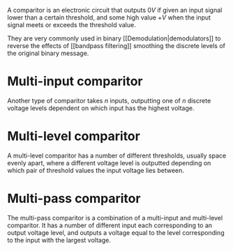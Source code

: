 A comparitor is an electronic circuit that outputs $0V$ if given an input signal lower than a certain threshold, and some high value $+V$ when the input signal meets or exceeds the threshold value.

They are very commonly used in binary [[Demodulation|demodulators]] to reverse the effects of [[bandpass filtering]] smoothing the discrete levels of the original binary message.

# Multi-input comparitor
Another type of comparitor takes $n$ inputs, outputting one of $n$ discrete voltage levels dependent on which input has the highest voltage.

# Multi-level comparitor
A multi-level comparitor has a number of different thresholds, usually space evenly apart, where a different voltage level is outputted depending on which pair of threshold values the input voltage lies between.

# Multi-pass comparitor
The multi-pass comparitor is a combination of a multi-input and multi-level comparitor. It has a number of different input each corresponding to an output voltage level, and outputs a voltage equal to the level corresponding to the input with the largest voltage.